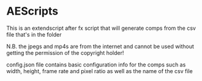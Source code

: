 # AEScripts

This is an extendscript after fx script that will generate comps from the csv file that's in the folder

N.B. the jpegs and mp4s are from the internet and cannot be used without getting the permission of the copyright holder!

config.json file contains basic configuration info for the comps such as width, height, frame rate and pixel ratio as well as the name of the csv file

